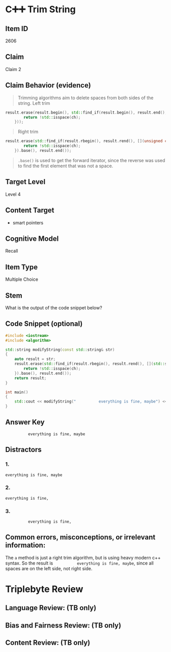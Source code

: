 # C➕➕ Trim String

## Item ID
2606

## Claim
Claim 2

## Claim Behavior (evidence)
> Trimming algorithms aim to delete spaces from both sides of the string.
> Left trim
```cpp
result.erase(result.begin(), std::find_if(result.begin(), result.end(), [](unsigned char ch) {
        return !std::isspace(ch);
    }));
```
> 
> Right trim
```cpp
result.erase(std::find_if(result.rbegin(), result.rend(), [](unsigned char ch) {
        return !std::isspace(ch);
    }).base(), result.end());
```

> `.base()` is used to get the forward iterator, since the reverse was used to find the first element that was not a space.

## Target Level
Level 4

## Content Target
- smart pointers

## Cognitive Model
Recall

## Item Type
Multiple Choice

## Stem
What is the output of the code snippet below?

## Code Snippet (optional)
```cpp
#include <iostream>
#include <algorithm>

std::string modifyString(const std::string& str)
{
    auto result = str;
    result.erase(std::find_if(result.rbegin(), result.rend(), [](std::string::value_type ch) {
        return !std::isspace(ch);
    }).base(), result.end());
    return result;
}

int main()
{
    std::cout << modifyString("          everything is fine, maybe") << std::endl;
}
```

## Answer Key
`          everything is fine, maybe`

## Distractors

### 1.
`everything is fine, maybe`

### 2.
`everything is fine,`

### 3.
`          everything is fine,`

## Common errors, misconceptions, or irrelevant information:
The `a` method is just a right trim algorithm, but is using heavy modern c++ syntax. So the result is `          everything is fine, maybe`, since all spaces are on the left side, not right side.

# Triplebyte Review

## Language Review: (TB only)

## Bias and Fairness Review: (TB only)

## Content Review: (TB only)
